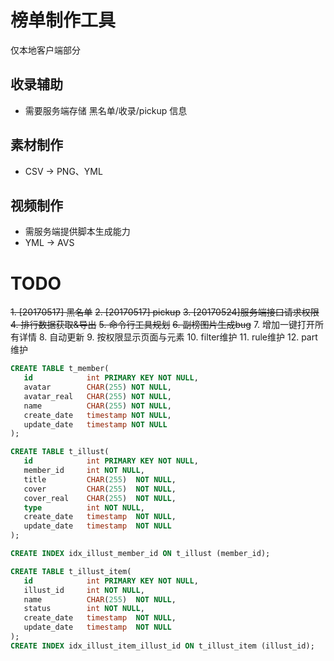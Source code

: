 # 榜单制作工具
仅本地客户端部分

## 收录辅助
* 需要服务端存储 黑名单/收录/pickup 信息
## 素材制作
* CSV -> PNG、YML
## 视频制作
* 需服务端提供脚本生成能力
* YML -> AVS


# TODO
~~1. [20170517] 黑名单~~
~~2. [20170517] pickup~~
~~3. [20170524]服务端接口请求权限~~
~~4. 排行数据获取&导出~~
~~5. 命令行工具规划~~
~~6. 副榜图片生成bug~~
7. 增加一键打开所有详情
8. 自动更新
9. 按权限显示页面与元素
10. filter维护
11. rule维护
12. part维护


```sql
CREATE TABLE t_member(
   id            int PRIMARY KEY NOT NULL,
   avatar        CHAR(255) NOT NULL,
   avatar_real   CHAR(255) NOT NULL,
   name          CHAR(255) NOT NULL,
   create_date   timestamp NOT NULL,
   update_date   timestamp NOT NULL
);

CREATE TABLE t_illust(
   id            int PRIMARY KEY NOT NULL,
   member_id     int NOT NULL,
   title         CHAR(255)  NOT NULL,
   cover         CHAR(255)  NOT NULL,
   cover_real    CHAR(255)  NOT NULL,
   type          int NOT NULL,
   create_date   timestamp  NOT NULL,
   update_date   timestamp  NOT NULL
);

CREATE INDEX idx_illust_member_id ON t_illust (member_id);

CREATE TABLE t_illust_item(
   id            int PRIMARY KEY NOT NULL,
   illust_id     int NOT NULL,
   name          CHAR(255)  NOT NULL,
   status        int NOT NULL,
   create_date   timestamp  NOT NULL,
   update_date   timestamp  NOT NULL
);
CREATE INDEX idx_illust_item_illust_id ON t_illust_item (illust_id);

```





